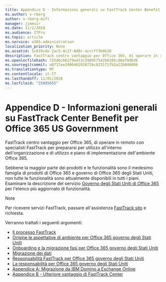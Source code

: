 ```yaml
---
title: Appendice D - Informazioni generali su FastTrack Center Benefit per Office 365 US Government
ms.author: v-rberg
author: v-rberg-msft
manager: jimmuir
ms.date: 11/2/2018
ms.audience: ITPro
ms.topic: article
ms.service: o365-administration
localization_priority: None
ms.assetid: 5c619c4e-2ac5-4c2f-8d8c-acccff3b9b20
description: FastTrack centro vantaggio per Office 365, di operare in remoto con specialisti FastTrack per prepararsi per utilizzo all'interno dell'organizzazione e di utilizzo e piano di implementazione dell'ambiente Office 365.
ms.openlocfilehash: 725d6cb62f9a453c398957542b0285cd6ef0d6d6
ms.sourcegitcommit: a8717ee240040292872bc0231f1fb2a22b846806
ms.translationtype: MT
ms.contentlocale: it-IT
ms.lasthandoff: 11/01/2018
ms.locfileid: "25895655"
---
```

# <a name="appendix-d---fasttrack-center-benefit-overview-for-office-365-us-government"></a>Appendice D - Informazioni generali su FastTrack Center Benefit per Office 365 US Government

FastTrack centro vantaggio per Office 365, di operare in remoto con specialisti FastTrack per prepararsi per utilizzo all'interno dell'organizzazione e di utilizzo e piano di implementazione dell'ambiente Office 365. 
  
Sebbene la maggior parte dei prodotti e le funzionalità sono il medesimo famiglia di prodotti di Office 365 e governo di Office 365 degli Stati Uniti, non tutte le funzionalità sono attualmente disponibili in tutti i piani. Esaminare la descrizione del servizio [Governo degli Stati Uniti di Office 365](https://aka.ms/aboutgovcloud) per l'elenco più aggiornato di funzionalità.

> [!NOTE]
> Per ricevere servizi FastTrack, passare all'assistenza [FastTrack sito](https://go.microsoft.com/fwlink/?linkid=780698) e richiesta.  

Verranno trattati i seguenti argomenti:
- [Il processo FastTrack](O365-fasttrack-process.md) 
- [Origine le aspettative di ambiente per Office 365 governo degli Stati Uniti](US-Gov-appendix-source-environment-expectations.md)   
- [Onboarding e la migrazione fasi per Office 365 governo degli Stati Uniti](US-Gov-appendix-onboarding-and-migration.md)
- [Migrazione dei dati](O365-data-migration.md)    
- [Responsabilità FastTrack per Office 365 governo degli Stati Uniti](US-Gov-appendix-fasttrack-responsibilities.md)   
- [La responsabilità per Office 365 governo degli Stati Uniti](US-Gov-appendix-your-responsibilities.md) 
- [Appendice A: Migrazione da IBM Domino a Exchange Online](O365-from-ibm-domino-to-exchange-online.md)   
- [Appendice B - Ulteriore vantaggio di FastTrack Center](O365-fasttrack-additional-benefits.md)


